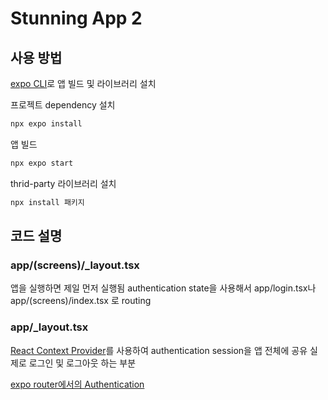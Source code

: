 # Stunning App 2

## 사용 방법

[expo CLI](https://docs.expo.dev/more/expo-cli/)로 앱 빌드 및 라이브러리 설치

프로젝트 dependency 설치

```bash
npx expo install
```

앱 빌드

```bash
npx expo start
```

thrid-party 라이브러리 설치

```bash
npx install 패키지
```

## 코드 설명

### app/(screens)/_layout.tsx

앱을 실행하면 제일 먼저 실행됨
authentication state을 사용해서 app/login.tsx나 app/(screens)/index.tsx 로 routing

### app/_layout.tsx

[React Context Provider](https://react.dev/reference/react/createContext)를 사용하여 authentication session을 앱 전체에 공유
실제로 로그인 및 로그아웃 하는 부분

[expo router에서의 Authentication](https://docs.expo.dev/router/reference/authentication/)
